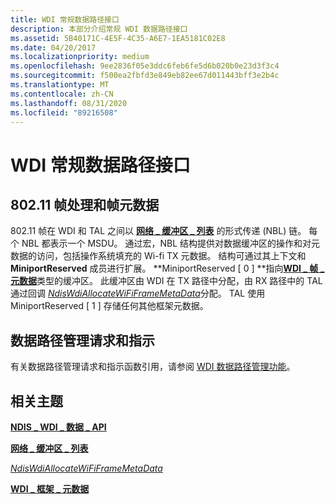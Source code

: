 ```yaml
---
title: WDI 常规数据路径接口
description: 本部分介绍常规 WDI 数据路径接口
ms.assetid: 5B40171C-4E5F-4C35-A6E7-1EA5181C02E8
ms.date: 04/20/2017
ms.localizationpriority: medium
ms.openlocfilehash: 9ee2836f05e3ddc6feb6fe5d6b020b0e23d3f3c4
ms.sourcegitcommit: f500ea2fbfd3e849eb82ee67d011443bff3e2b4c
ms.translationtype: MT
ms.contentlocale: zh-CN
ms.lasthandoff: 08/31/2020
ms.locfileid: "89216508"
---
```

# <a name="wdi-general-datapath-interfaces"></a>WDI 常规数据路径接口


## <a name="80211-frame-handling-and-frame-metadata"></a>802.11 帧处理和帧元数据


802.11 帧在 WDI 和 TAL 之间以 [**网络 \_ 缓冲区 \_ 列表**](/windows-hardware/drivers/ddi/ndis/ns-ndis-_net_buffer_list) 的形式传递 (NBL) 链。 每个 NBL 都表示一个 MSDU。 通过宏，NBL 结构提供对数据缓冲区的操作和对元数据的访问，包括操作系统填充的 Wi-fi TX 元数据。 结构可通过其上下文和 **MiniportReserved** 成员进行扩展。 **MiniportReserved \[ 0 \] **指向[**WDI \_ 帧 \_ 元数据**](/windows-hardware/drivers/ddi/dot11wdi/ns-dot11wdi-_wdi_frame_metadata)类型的缓冲区。 此缓冲区由 WDI 在 TX 路径中分配，由 RX 路径中的 TAL 通过回调 [*NdisWdiAllocateWiFiFrameMetaData*](/windows-hardware/drivers/ddi/dot11wdi/nc-dot11wdi-ndis_wdi_allocate_wdi_frame_metadata)分配。 TAL 使用 MiniportReserved \[ 1 \] 存储任何其他框架元数据。

## <a name="datapath-management-requests-and-indications"></a>数据路径管理请求和指示


有关数据路径管理请求和指示函数引用，请参阅 [WDI 数据路径管理功能](/windows-hardware/drivers/ddi/_netvista/)。

## <a name="related-topics"></a>相关主题


[**NDIS \_ WDI \_ 数据 \_ API**](/windows-hardware/drivers/ddi/dot11wdi/ns-dot11wdi-_ndis_wdi_data_api)

[**网络 \_ 缓冲区 \_ 列表**](/windows-hardware/drivers/ddi/ndis/ns-ndis-_net_buffer_list)

[*NdisWdiAllocateWiFiFrameMetaData*](/windows-hardware/drivers/ddi/dot11wdi/nc-dot11wdi-ndis_wdi_allocate_wdi_frame_metadata)

[**WDI \_ 框架 \_ 元数据**](/windows-hardware/drivers/ddi/dot11wdi/ns-dot11wdi-_wdi_frame_metadata)

 

